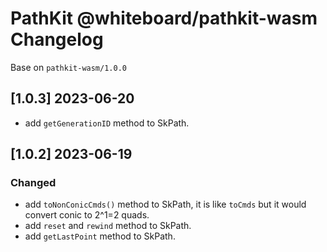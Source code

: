 # PathKit @whiteboard/pathkit-wasm Changelog

Base on `pathkit-wasm/1.0.0`

## [1.0.3] 2023-06-20

 - add `getGenerationID` method to SkPath.

## [1.0.2] 2023-06-19

### Changed

 - add `toNonConicCmds()` method to SkPath, it is like `toCmds` but it would convert conic to 2^1=2 quads.
 - add `reset` and `rewind` method to SkPath.
 - add `getLastPoint` method to SkPath.
